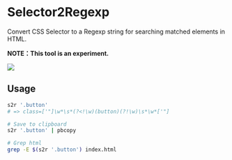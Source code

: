 # Selector2Regexp

Convert CSS Selector to a Regexp string for searching matched elements in HTML.

**NOTE：This tool is an experiment.**

![](https://github.com/m-yoshiro/Selector2Regexp/workflows/TEST/badge.svg)

## Usage

```sh
s2r '.button'
# => class=['"]\w*\s*(?<!\w)(button)(?!\w)\s*\w*['"]

# Save to clipboard
s2r '.button' | pbcopy

# Grep html
grep -E $(s2r '.button') index.html
```
